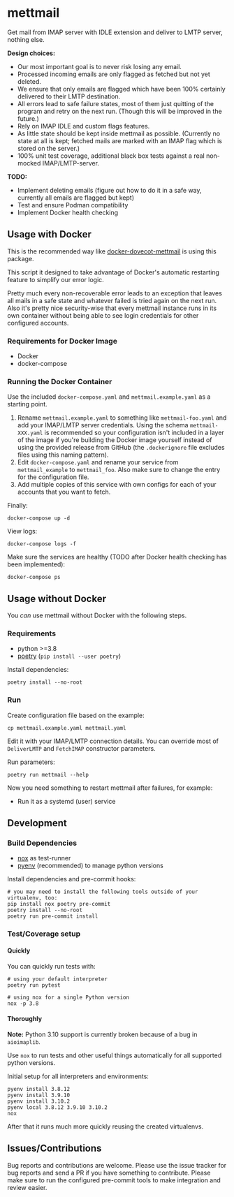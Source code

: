 # mettmail

Get mail from IMAP server with IDLE extension and deliver to LMTP server, nothing else.

**Design choices:**

- Our most important goal is to never risk losing any email.
- Processed incoming emails are only flagged as fetched but not yet deleted.
- We ensure that only emails are flagged which have been 100% certainly delivered to their LMTP destination.
- All errors lead to safe failure states, most of them just quitting of the program and retry on the next run. (Though this will be improved in the future.)
- Rely on IMAP IDLE and custom flags features.
- As little state should be kept inside mettmail as possible. (Currently no state at all is kept; fetched mails are marked with an IMAP flag which is stored on the server.)
- 100% unit test coverage, additional black box tests against a real non-mocked IMAP/LMTP-server.

**TODO:**

- Implement deleting emails (figure out how to do it in a safe way, currently all emails are flagged but kept)
- Test and ensure Podman compatibility
- Implement Docker health checking

## Usage with Docker

This is the recommended way like [docker-dovecot-mettmail](https://github.com/spezifisch/docker-dovecot-mettmail) is using this package.

This script it designed to take advantage of Docker's automatic restarting feature to simplify our error logic.

Pretty much every non-recoverable error leads to an exception that leaves all mails in a safe state and whatever failed is tried again on the next run. Also it's pretty nice security-wise that every mettmail instance runs in its own container without being able to see login credentials for other configured accounts.

### Requirements for Docker Image

- Docker
- docker-compose

### Running the Docker Container

Use the included `docker-compose.yaml` and `mettmail.example.yaml` as a starting point.

1. Rename `mettmail.example.yaml` to something like `mettmail-foo.yaml` and add your IMAP/LMTP server credentials. Using the schema `mettmail-XXX.yaml` is recommended so your configuration isn't included in a layer of the image if you're building the Docker image yourself instead of using the provided release from GitHub (the `.dockerignore` file excludes files using this naming pattern).
2. Edit `docker-compose.yaml` and rename your service from `mettmail_example` to `mettmail_foo`. Also make sure to change the entry for the configuration file.
3. Add multiple copies of this service with own configs for each of your accounts that you want to fetch.

Finally:

```shell
docker-compose up -d
```

View logs:

```shell
docker-compose logs -f
```

Make sure the services are healthy (TODO after Docker health checking has been implemented):

```shell
docker-compose ps
```

## Usage without Docker

You _can_ use mettmail without Docker with the following steps.

### Requirements

- python >=3.8
- [poetry](https://python-poetry.org/) (`pip install --user poetry`)

Install dependencies:

```shell
poetry install --no-root
```

### Run

Create configuration file based on the example:

```shell
cp mettmail.example.yaml mettmail.yaml
```

Edit it with your IMAP/LMTP connection details. You can override most of `DeliverLMTP` and `FetchIMAP` constructor parameters.

Run parameters:

```shell
poetry run mettmail --help
```

Now you need something to restart mettmail after failures, for example:

- Run it as a systemd (user) service

## Development

### Build Dependencies

- [nox](https://nox.thea.codes/) as test-runner
- [pyenv](https://github.com/pyenv/pyenv) (recommended) to manage python versions

Install dependencies and pre-commit hooks:

```shell
# you may need to install the following tools outside of your virtualenv, too:
pip install nox poetry pre-commit
poetry install --no-root
poetry run pre-commit install
```

### Test/Coverage setup

#### Quickly

You can quickly run tests with:

```shell
# using your default interpreter
poetry run pytest

# using nox for a single Python version
nox -p 3.8
```

#### Thoroughly

**Note:** Python 3.10 support is currently broken because of a bug in `aioimaplib`.

Use `nox` to run tests and other useful things automatically for all supported python versions.

Initial setup for all interpreters and environments:

```shell
pyenv install 3.8.12
pyenv install 3.9.10
pyenv install 3.10.2
pyenv local 3.8.12 3.9.10 3.10.2
nox
```

After that it runs much more quickly reusing the created virtualenvs.

## Issues/Contributions

Bug reports and contributions are welcome. Please use the issue tracker for bug reports and send a PR if you have something to contribute.
Please make sure to run the configured pre-commit tools to make integration and review easier.
